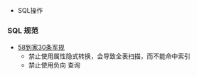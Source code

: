 * SQL操作

### SQL 规范

* [58到家30条军规](<https://mp.weixin.qq.com/s?__biz=MjM5ODYxMDA5OQ==&mid=2651959906&idx=1&sn=2cbdc66cfb5b53cf4327a1e0d18d9b4a&chksm=bd2d07be8a5a8ea86dc3c04eced3f411ee5ec207f73d317245e1fefea1628feb037ad71531bc&mpshare=1&scene=23&srcid=02230Q4SXp9mcQe8E4NzZOUB#rd>)
  * 禁止使用属性隐式转换，会导致全表扫描，而不能命中索引
  * 禁止使用负向 查询